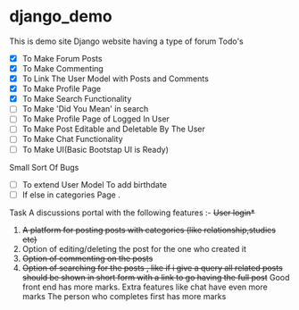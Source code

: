 # django_demo
This is demo site Django website having a type of forum
Todo's
 - [x] To Make Forum Posts
 - [x] To Make Commenting
 - [x] To Link The User Model with Posts and Comments
 - [x] To Make Profile Page
 - [x] To Make Search Functionality
 - [ ] To Make 'Did You Mean' in search
 - [ ] To Make Profile Page of Logged In User
 - [ ] To Make Post Editable and Deletable By The User
 - [ ] To Make Chat Functionality
 - [ ] To Make UI(Basic Bootstap UI is Ready)
 
Small Sort Of Bugs
 - [ ] To extend User Model To add birthdate
 - [ ] If else in categories Page .

Task
A discussions portal with the following features :-
~~User login*~~
1) ~~A platform for posting posts with categories (like relationship,studies etc)~~
2) Option of editing/deleting the post for the one who created it
3) ~~Option of commenting on the posts~~
4) ~~Option of searching for the posts , like if i give a query all related posts should be shown in short form with a link to go having the full post~~
Good front end has more marks.
Extra features like chat have even more marks
The person who completes first has more marks